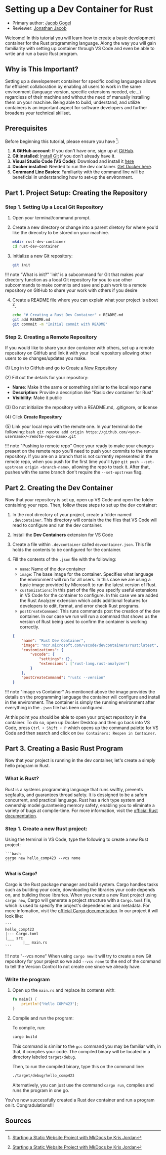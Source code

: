 # Setting up a Dev Container for Rust 

* Primary author: [Jacob Gogel](https://github.com/jacobala1)
* Reviewer: [Jonathan Jacob](https://github.com/hashunc)



Welcome! In this tutorial you will learn how to create a basic development container for the Rust programming language. Along the way you will gain familiarity with setting up container through VS Code and even be able to wrtie and run a basic Rust program. 

## Why is This Important? 

Setting up a developement container for specific coding languages allows for efficient collaboration by enabling all users to work in the same environment (language version, specific extensions needed, etc...) regardless of their machine and without the need of manually installing them on your machine. Being able to build, understand, and utilize containers is an important aspect for software developers and further broadens your technical skillset.

## Prerequisites

Before beginning this tutorial, please ensure you have [^1]:

 1. **A GitHub account**: If you don't have one, sign up at [GitHub](https://github.com).
 2. **Git installed**: [Install Git](https://git-scm.com) if you don't already have it.
 3. **Visual Studio Code (VS Code)**: Download and install it [here](https://code.visualstudio.com)
 4. **Docker installed**: Needed to run the dev container. [Get Docker here](https://docker.com/products/docker-desktop/).
 5. **Command Line Basics**: Familiarity with the command line will be beneficial in understanding how to set-up the environment.

## Part 1. Project Setup: Creating the Repository

### Step 1. Setting Up a Local Git Repository 

1. Open your terminal/command prompt.

2. Create a new directory or change into a parent diretory for where you'd like the direcotry to be stored on your machine.

    ```bash
    mkdir rust-dev-container
    cd rust-dev-container
    ```

3. Initialize a new Git repository:
    ```bash
    git init
    ```

!!! note "What is init?"
    'init' is a subcommand for Git that makes your directory function as a local Git repository for you to use other subcommands to make commits and save and push work to a remote repository on GitHub to share your work with others if you desire

4. Create a README file where you can explain what your project is about [^1]. 

    ```bash
    echo "# Creating a Rust Dev Container" > README.md
    git add README.md
    git commmit -m "Initial commit with README"
    ```


### Step 2. Creating a Remote Repository

If you would like to share your dev container with others, set up a remote repository on GitHub and link it with your local repository allowing other users to se changes/updates you make.

(1) Log in to GitHub and go to [Create a New Repository](https://github.com/new)

(2) Fill out the details for your repository:

- **Name**: Make it the same or something similar to the local repo name
- **Description**: Provide a description like "Basic dev container for Rust"
- **Visibility**: Make it public

(3) Do not initialize the repository with a README.md, .gitignore, or license

(4) Click **Create Repository** 

(5) Link your local repo with the remote one. In your terminal do the following:
    ```bash
    git remote add origin https://github.com/<your-username>/<remote-repo-name>.git
    ```

!!! note "Pushing to remote repo"
    Once your ready to make your changes present on the remote repo you'll need to push your commits to the remote repository. If you are on a branch that is not currently represented in the remote repo, when you push for the first time you'll type `git push --set-upstream origin <branch-name>`, allowing the repo to track it. After that, pushes with the same branch don't require the `--set-upstream` flag.


## Part 2. Creating the Dev Container

Now that your repository is set up, open up VS Code and open the folder containing your repo. Then, follow these steps to set up the dev container:

1. In the root directory of your project, create a folder named `.devcontainer`. This directory will contain the the files that VS Code will read to configure and run the dev container.

2. Install the **Dev Containers** extension for VS Code

3. Create a file within `.devcontainer` called `devcontainer.json`. This file holds the contents to be configured for the container.

4. Fill the contents of the `.json` file with the following:

    * `name`: Name of the dev container
    * `image`: The base image for the container. Specifies what language the environment will run for all users. In this case we are using a basic image provided by Microsoft to run the latest version of Rust.
    * `customizations`: In this part of the file you specify useful extensions in VS Code for the container to configure. In this case we are added the Rust Analyzer extension which adds additional features for developers to edit, format, and error check Rust programs. 
    * `postCreateCommand`: This runs commands post the creation of the dev container. In our case we run will run a commnad that shows us the version of Rust being used to confirm the container is working correctly.    

    ```json
    {
        "name": "Rust Dev Container",
        "image": "mcr.microsoft.com/vscode/devcontainers/rust:latest",
        "customizations": {
            "vscode": {
                "settings": {},
                "extensions": ["rust-lang.rust-analyzer"]
            }
        },
        "postCreateCommand": "rustc --version"
    }
    ```
!!! note "Image vs Container"
    As mentioned above the image provides the details on the programming language the container will configure and install in the environment. The container is simply the running environment after everything in the `.json` file has been configured. 

At this point you should be able to open your project repository in the container. To do so, open up Docker Desktop and then go back into VS Code, press `Ctrl + Shift + P` which opens up the command palette for VS Code and then search and click on `Dev Containers: Reopen in Container`. 

## Part 3. Creating a Basic Rust Program

Now that your project is running in the dev container, let's create a simply hello program in Rust.

### What is Rust?

Rust is a systems programming language that runs swiftly, prevents segfaults, and guarantees thread safety. It is dessigned to be a safem concurrent, and practical language. Rust has a rich type system and ownership model guranteeing memory safety, enabling you to eliminate a variety of bugs at complie-time. For more information, visit the [official Rust documentation](https://www.rust-lang.org/learn).


### Step 1. Create a new Rust project:

Using the terminal in VS Code, type the following to create a new Rust project:

    ```bash
    cargo new hello_comp423 --vcs none
    ```

#### What is Cargo?

Cargo is the Rust package manager and build system. Cargo handles tasks such as building your code, downloading the libraries your code depends on, and building those libraries. When you create a new Rust project using `cargo new`, Cargo will generate a project structure with a `Cargo.toml` file, which is used to specify the project's dependencies and metadata. For more infomation, visit the [official Cargo documentation](https://doc.rust-lang.org/cargo/index.html). In our project it will look like:

    ```
    hello_comp423
    |--- Cargo.toml
    |___ src
            |__ main.rs
    ```

!!! note "--vcs none"
    When using `cargo new` it will try to create a new Git repository for your project so we add `--vcs none` to the end of the command to tell the Version Control to not create one since we already have.

### Write the program

1. Open up the `main.rs` and replace its contents with:

    ```rust
    fn main() {
        println!("Hello COMP423");
    }
    ```

2. Complie and run the program:

    To compile, run:

    ```bash
    cargo build
    ```
    This command is similar to the `gcc` command you may be familiar with, in that, it complies your code. The compiled binary will be located in a directory labeled `target/debug`.

    Then, to run the compiled binary, type this on the command line:

    ```bash
    ./target/debug/hello_comp423
    ```

    Alternatively, you can just use the command `cargo run`, complies and runs the program in one go.



You've now successfully created a Rust dev container and run a program on it. Congradulations!!!


## Sources

[^1]: [Starting a Static Website Project with MkDocs by Kris Jordan](https://comp423-25s.github.io/resources/MkDocs/tutorial/#step-2-create-a-remote-repository-on-github)
[^2]: [Rust Development Container Images](https://hub.docker.com/r/microsoft/devcontainers-rust)


